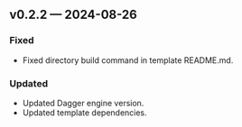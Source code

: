## v0.2.2 — 2024-08-26

### Fixed

* Fixed directory build command in template README.md.

### Updated

* Updated Dagger engine version.
* Updated template dependencies.
